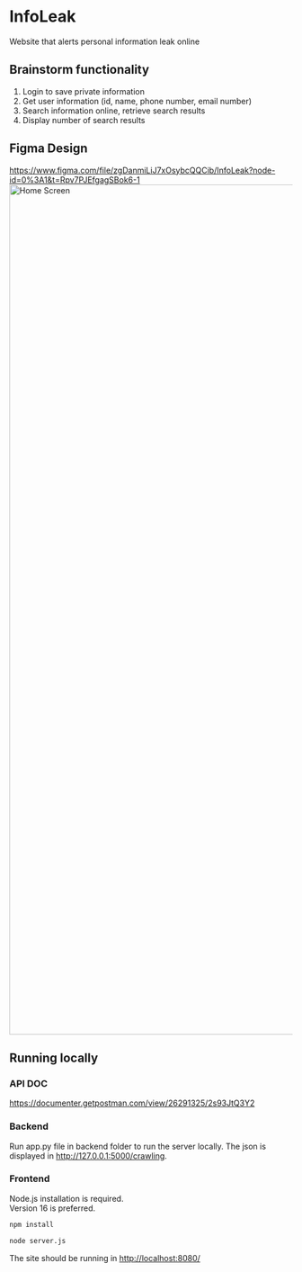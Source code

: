 # InfoLeak

Website that alerts personal information leak online

## Brainstorm functionality

1. Login to save private information  
2. Get user information (id, name, phone number, email number)
3. Search information online, retrieve search results
4. Display number of search results

## Figma Design  
https://www.figma.com/file/zgDanmiLiJ7xOsybcQQCib/InfoLeak?node-id=0%3A1&t=Rpv7PJEfgagSBok6-1  
<img width="1512" alt="Home Screen" src="https://user-images.githubusercontent.com/104475739/225184036-ada6d8d4-1275-4d64-bc13-3c6794938d8f.png">


## Running locally

### API DOC

<https://documenter.getpostman.com/view/26291325/2s93JtQ3Y2>  

### Backend

Run app.py file in backend folder to run the server locally.
The json is displayed in <http://127.0.0.1:5000/crawling>.

### Frontend

Node.js installation is required.  
Version 16 is preferred.  

```sh
npm install
```

```sh
node server.js
```

The site should be running in <http://localhost:8080/>
